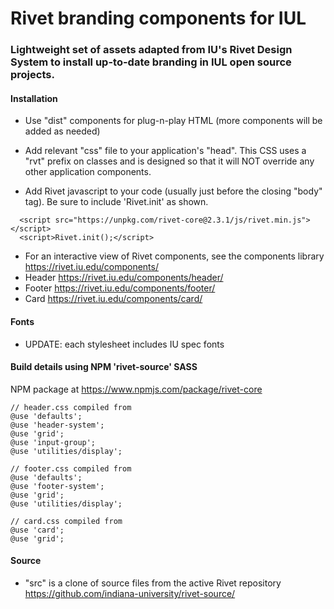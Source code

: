 # Rivet branding components for IUL
### Lightweight set of assets adapted from IU's Rivet Design System to install up-to-date branding in IUL open source projects.

#### Installation
- Use "dist" components for plug-n-play HTML (more components will be added as needed)      
- Add relevant "css" file to your application's "head". This CSS uses a "rvt" prefix on classes and is designed so that it will NOT override any other application components.   

- Add Rivet javascript to your code (usually just before the closing "body" tag). Be sure to include 'Rivet.init' as shown. 
```  
  <script src="https://unpkg.com/rivet-core@2.3.1/js/rivet.min.js"></script>
  <script>Rivet.init();</script>
```       
- For an interactive view of Rivet components, see the components library https://rivet.iu.edu/components/
- Header https://rivet.iu.edu/components/header/
- Footer https://rivet.iu.edu/components/footer/
- Card https://rivet.iu.edu/components/card/

#### Fonts
- UPDATE: each stylesheet includes IU spec fonts 

#### Build details using NPM 'rivet-source' SASS
NPM package at https://www.npmjs.com/package/rivet-core
```
// header.css compiled from  
@use 'defaults';  
@use 'header-system';  
@use 'grid';  
@use 'input-group'; 
@use 'utilities/display'; 

// footer.css compiled from  
@use 'defaults';
@use 'footer-system';   
@use 'grid';  
@use 'utilities/display';  

// card.css compiled from
@use 'card';
@use 'grid';
```

#### Source
- "src" is a clone of source files from the active Rivet repository https://github.com/indiana-university/rivet-source/ 
